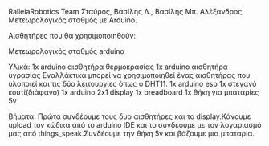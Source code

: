 RalleiaRobotics Team
Σταύρος, Βασίλης Δ., Βασίλης Μπ. Αλέξανδρος
Μετεωρολογικός σταθμός με Arduino.

Αισθητήρες που θα χρησιμοποιηθούν:

Μετεωρολογικός σταθμός arduino

Υλικά:
1x arduino αισθητήρα θερμοκρασίας
1x arduino αισθητήρα υγρασίας 
Εναλλάκτικά μπορεί να χρησιμοποιηθεί ένας αισθητήρας που υλοποιεί και τις δύο λειτουργίες όπως ο DHT11.
1x arduino esp
1x στεγανό κουτί(διάφανο)
1x arduino 2x1 display
1x breadboard
1x θήκη για μπαταρίες 5v

Βήματα:
Πρώτα συνδέουμε τους δυο αισθητήρες και το display.Κάνουμε upload τον κώδικα από το arduino IDE και το συνδέουμε με τον λογαριασμό μας 
από things_speak.Συνδέουμε την θήκη 5v και βάζουμε μια μπαταρία.
